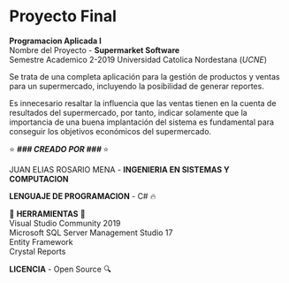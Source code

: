 # Proyecto Final
<b>Programacion Aplicada I</b>    
Nombre del Proyecto - <b>Supermarket Software</b>    
Semestre Academico 2-2019 Universidad Catolica Nordestana (<i>UCNE</i>)   
   
	     
Se trata de una completa aplicación para la gestión de productos y ventas para un supermercado, incluyendo la posibilidad de generar reportes.   

Es innecesario resaltar la influencia que las ventas tienen en la cuenta de resultados del supermercado, por tanto, indicar solamente que la importancia de una buena implantación del sistema es fundamental para conseguir los objetivos económicos del supermercado. 

:star: <b><i> ### CREADO POR ### </i> </b>  :star:  

JUAN ELIAS ROSARIO MENA - <B>INGENIERIA EN SISTEMAS Y COMPUTACION</B>   
    
<b>LENGUAJE DE PROGRAMACION</B> - C# :fire:  
		   
:hammer: <B>HERRAMIENTAS</B> :hammer:   
Visual Studio Community 2019   
Microsoft SQL Server Management Studio 17   
Entity Framework   
Crystal Reports   
   
<B>LICENCIA</B> - Open Source :mag:

